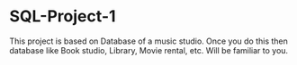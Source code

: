 # SQL-Project-1
This project is based on Database of a music studio. Once you do this then database like Book studio, Library, Movie rental, etc. Will be familiar to you.
